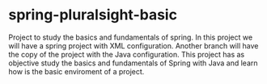 # spring-pluralsight-basic
Project to study the basics and fundamentals of spring.
In this project we will have a spring project with XML configuration.
Another branch will have the copy of the project with the Java configuration.
This project has as objective study the basics and fundamentals of Spring with Java and learn how is the basic enviroment of a project.
